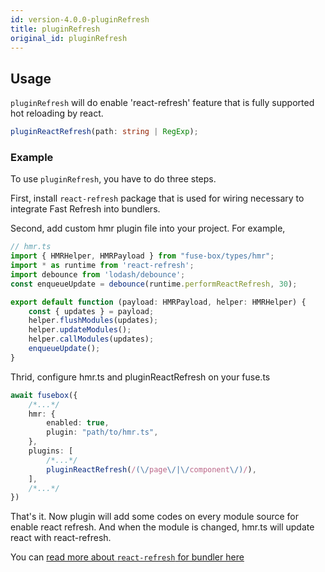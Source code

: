 ```yaml
---
id: version-4.0.0-pluginRefresh
title: pluginRefresh
original_id: pluginRefresh
---
```


## Usage

`pluginRefresh` will do enable 'react-refresh' feature that is fully supported hot reloading by react.

```ts
pluginReactRefresh(path: string | RegExp);
```

### Example

To use `pluginRefresh`, you have to do three steps. 

First, install `react-refresh` package that is used for wiring necessary to integrate Fast Refresh into bundlers.

Second, add custom hmr plugin file into your project. For example,

```ts
// hmr.ts
import { HMRHelper, HMRPayload } from "fuse-box/types/hmr";
import * as runtime from 'react-refresh';
import debounce from 'lodash/debounce';
const enqueueUpdate = debounce(runtime.performReactRefresh, 30);

export default function (payload: HMRPayload, helper: HMRHelper) {
    const { updates } = payload;
    helper.flushModules(updates);
    helper.updateModules();
    helper.callModules(updates);
    enqueueUpdate();
}
```

Thrid, configure hmr.ts and pluginReactRefresh on your fuse.ts

```ts
await fusebox({
    /*...*/
    hmr: {
        enabled: true,
        plugin: "path/to/hmr.ts",
    },
    plugins: [
        /*...*/
        pluginReactRefresh(/(\/page\/|\/component\/)/),
    ],
    /*...*/
})
```

That's it. Now plugin will add some codes on every module source for enable react refresh. And when the module is changed, hmr.ts will update react with react-refresh.

You can [read more about `react-refresh` for bundler here](https://github.com/facebook/react/issues/16604#issuecomment-528663101)